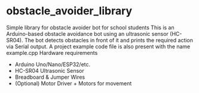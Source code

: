 # obstacle_avoider_library
Simple library for obstacle avoider bot for school students 
This is an Arduino-based obstacle avoidance bot using an ultrasonic sensor (HC-SR04). The bot detects obstacles in front of it and prints the required action via Serial output.
A project example code file is also present with the name example.cpp
Hardware requirements
- Arduino Uno/Nano/ESP32/etc.
- HC-SR04 Ultrasonic Sensor
- Breadboard & Jumper Wires
- (Optional) Motor Driver + Motors for movement

